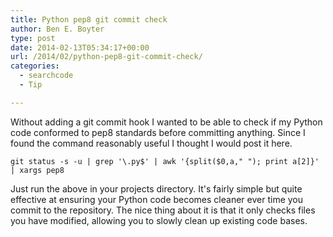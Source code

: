```yaml
---
title: Python pep8 git commit check
author: Ben E. Boyter
type: post
date: 2014-02-13T05:34:17+00:00
url: /2014/02/python-pep8-git-commit-check/
categories:
  - searchcode
  - Tip

---
```

Without adding a git commit hook I wanted to be able to check if my Python code conformed to pep8 standards before committing anything. Since I found the command reasonably useful I thought I would post it here.

`git status -s -u | grep '\.py$' | awk '{split($0,a," "); print a[2]}' | xargs pep8`

Just run the above in your projects directory. It's fairly simple but quite effective at ensuring your Python code becomes cleaner ever time you commit to the repository. The nice thing about it is that it only checks files you have modified, allowing you to slowly clean up existing code bases.